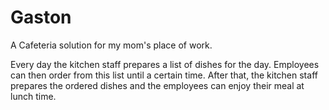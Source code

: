 # Gaston

A Cafeteria solution for my mom's place of work.

Every day the kitchen staff prepares a list of dishes for the day. Employees can then order from this list until a certain time. After that, the kitchen staff prepares the ordered dishes and the employees can enjoy their meal at lunch time.
